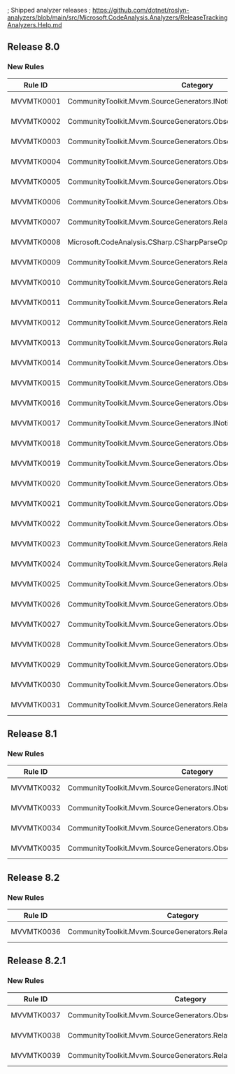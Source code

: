 ; Shipped analyzer releases
; https://github.com/dotnet/roslyn-analyzers/blob/main/src/Microsoft.CodeAnalysis.Analyzers/ReleaseTrackingAnalyzers.Help.md

## Release 8.0

### New Rules

Rule ID | Category | Severity | Notes
--------|----------|----------|-------
MVVMTK0001 | CommunityToolkit.Mvvm.SourceGenerators.INotifyPropertyChangedGenerator | Error | See https://aka.ms/mvvmtoolkit/errors/mvvmtk0001
MVVMTK0002 | CommunityToolkit.Mvvm.SourceGenerators.ObservableObjectGenerator | Error | See https://aka.ms/mvvmtoolkit/errors/mvvmtk0002
MVVMTK0003 | CommunityToolkit.Mvvm.SourceGenerators.ObservableObjectGenerator | Error | See https://aka.ms/mvvmtoolkit/errors/mvvmtk0003
MVVMTK0004 | CommunityToolkit.Mvvm.SourceGenerators.ObservableRecipientGenerator | Error | See https://aka.ms/mvvmtoolkit/errors/mvvmtk0004
MVVMTK0005 | CommunityToolkit.Mvvm.SourceGenerators.ObservableRecipientGenerator | Error | See https://aka.ms/mvvmtoolkit/errors/mvvmtk0005
MVVMTK0006 | CommunityToolkit.Mvvm.SourceGenerators.ObservablePropertyGenerator | Error | See https://aka.ms/mvvmtoolkit/errors/mvvmtk0006
MVVMTK0007 | CommunityToolkit.Mvvm.SourceGenerators.RelayCommandGenerator | Error | See https://aka.ms/mvvmtoolkit/errors/mvvmtk0007
MVVMTK0008 | Microsoft.CodeAnalysis.CSharp.CSharpParseOptions | Error | See https://aka.ms/mvvmtoolkit/errors/mvvmtk0008
MVVMTK0009 | CommunityToolkit.Mvvm.SourceGenerators.RelayCommandGenerator | Error | See https://aka.ms/mvvmtoolkit/errors/mvvmtk0009
MVVMTK0010 | CommunityToolkit.Mvvm.SourceGenerators.RelayCommandGenerator | Error | See https://aka.ms/mvvmtoolkit/errors/mvvmtk0010
MVVMTK0011 | CommunityToolkit.Mvvm.SourceGenerators.RelayCommandGenerator | Error | See https://aka.ms/mvvmtoolkit/errors/mvvmtk0011
MVVMTK0012 | CommunityToolkit.Mvvm.SourceGenerators.RelayCommandGenerator | Error | See https://aka.ms/mvvmtoolkit/errors/mvvmtk0012
MVVMTK0013 | CommunityToolkit.Mvvm.SourceGenerators.RelayCommandGenerator | Error | See https://aka.ms/mvvmtoolkit/errors/mvvmtk0013
MVVMTK0014 | CommunityToolkit.Mvvm.SourceGenerators.ObservablePropertyGenerator | Error | See https://aka.ms/mvvmtoolkit/errors/mvvmtk0014
MVVMTK0015 | CommunityToolkit.Mvvm.SourceGenerators.ObservablePropertyGenerator | Error | See https://aka.ms/mvvmtoolkit/errors/mvvmtk0015
MVVMTK0016 | CommunityToolkit.Mvvm.SourceGenerators.ObservablePropertyGenerator | Error | See https://aka.ms/mvvmtoolkit/errors/mvvmtk0016
MVVMTK0017 | CommunityToolkit.Mvvm.SourceGenerators.INotifyPropertyChangedGenerator | Error | See https://aka.ms/mvvmtoolkit/errors/mvvmtk0017
MVVMTK0018 | CommunityToolkit.Mvvm.SourceGenerators.ObservableObjectGenerator | Error | See https://aka.ms/mvvmtoolkit/errors/mvvmtk0018
MVVMTK0019 | CommunityToolkit.Mvvm.SourceGenerators.ObservablePropertyGenerator | Error | See https://aka.ms/mvvmtoolkit/errors/mvvmtk0019
MVVMTK0020 | CommunityToolkit.Mvvm.SourceGenerators.ObservablePropertyGenerator | Error | See https://aka.ms/mvvmtoolkit/errors/mvvmtk0020
MVVMTK0021 | CommunityToolkit.Mvvm.SourceGenerators.ObservableRecipientGenerator | Error | See https://aka.ms/mvvmtoolkit/errors/mvvmtk0021
MVVMTK0022 | CommunityToolkit.Mvvm.SourceGenerators.ObservablePropertyGenerator | Error | See https://aka.ms/mvvmtoolkit/errors/mvvmtk0022
MVVMTK0023 | CommunityToolkit.Mvvm.SourceGenerators.RelayCommandGenerator | Error | See https://aka.ms/mvvmtoolkit/errors/mvvmtk0023
MVVMTK0024 | CommunityToolkit.Mvvm.SourceGenerators.RelayCommandGenerator | Error | See https://aka.ms/mvvmtoolkit/errors/mvvmtk0024
MVVMTK0025 | CommunityToolkit.Mvvm.SourceGenerators.ObservablePropertyGenerator | Error | See https://aka.ms/mvvmtoolkit/errors/mvvmtk0025
MVVMTK0026 | CommunityToolkit.Mvvm.SourceGenerators.ObservablePropertyGenerator | Error | See https://aka.ms/mvvmtoolkit/errors/mvvmtk0026
MVVMTK0027 | CommunityToolkit.Mvvm.SourceGenerators.ObservablePropertyGenerator | Error | See https://aka.ms/mvvmtoolkit/errors/mvvmtk0027
MVVMTK0028 | CommunityToolkit.Mvvm.SourceGenerators.ObservablePropertyGenerator | Error | See https://aka.ms/mvvmtoolkit/errors/mvvmtk0028
MVVMTK0029 | CommunityToolkit.Mvvm.SourceGenerators.ObservablePropertyGenerator | Warning | See https://aka.ms/mvvmtoolkit/errors/mvvmtk0029
MVVMTK0030 | CommunityToolkit.Mvvm.SourceGenerators.ObservablePropertyGenerator | Warning | See https://aka.ms/mvvmtoolkit/errors/mvvmtk0030
MVVMTK0031 | CommunityToolkit.Mvvm.SourceGenerators.RelayCommandGenerator | Error | See https://aka.ms/mvvmtoolkit/errors/mvvmtk0031

## Release 8.1

### New Rules

Rule ID | Category | Severity | Notes
--------|----------|----------|-------
MVVMTK0032 | CommunityToolkit.Mvvm.SourceGenerators.INotifyPropertyChangedGenerator | Warning | See https://aka.ms/mvvmtoolkit/errors/mvvmtk0032
MVVMTK0033 | CommunityToolkit.Mvvm.SourceGenerators.ObservableObjectGenerator | Warning | See https://aka.ms/mvvmtoolkit/errors/mvvmtk0033
MVVMTK0034 | CommunityToolkit.Mvvm.SourceGenerators.ObservablePropertyGenerator | Warning | See https://aka.ms/mvvmtoolkit/errors/mvvmtk0034
MVVMTK0035 | CommunityToolkit.Mvvm.SourceGenerators.ObservablePropertyGenerator | Error | See https://aka.ms/mvvmtoolkit/errors/mvvmtk0035

## Release 8.2

### New Rules

Rule ID | Category | Severity | Notes
--------|----------|----------|-------
MVVMTK0036 | CommunityToolkit.Mvvm.SourceGenerators.RelayCommandGenerator | Error | See https://aka.ms/mvvmtoolkit/errors/mvvmtk0036

## Release 8.2.1

### New Rules

Rule ID | Category | Severity | Notes
--------|----------|----------|-------
MVVMTK0037 | CommunityToolkit.Mvvm.SourceGenerators.ObservablePropertyGenerator | Error | See https://aka.ms/mvvmtoolkit/errors/mvvmtk0037
MVVMTK0038 | CommunityToolkit.Mvvm.SourceGenerators.RelayCommandGenerator | Error | See https://aka.ms/mvvmtoolkit/errors/mvvmtk0038
MVVMTK0039 | CommunityToolkit.Mvvm.SourceGenerators.RelayCommandGenerator | Warning | See https://aka.ms/mvvmtoolkit/errors/mvvmtk0039
